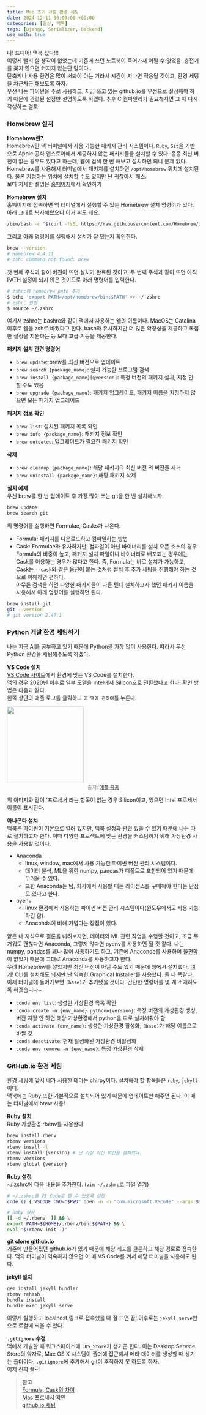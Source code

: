 ```yaml
---
title: Mac 초기 개발 환경 세팅
date: 2024-12-11 00:00:00 +09:00
categories: [일상, 맥북]
tags: [Django, Serializer, Backend]
use_math: true
---
```


나! 드디어! 맥북 샀다!!!  
이렇게 빨리 살 생각이 없었는데 기존에 쓰던 노트북이 죽어가서 어쩔 수 없었음. 충전기를 꽂지 않으면 켜지지 않는단 말이다..  
단축키나 사용 환경은 많이 써봐야 아는 거라서 시간이 지나면 적응될 것이고, 환경 세팅을 차근차근 해보도록 하자.  
우선 나는 파이썬을 주로 사용하고, 지금 쓰고 있는 github.io를 우선으로 설정해야 하기 때문에 관련된 설정만 설명하도록 하겠다. 추후 C 컴파일러가 필요해지면 그 때 다시 작성하는 걸로!

### Homebrew 설치  
**Homebrew란?**  
Homebrew란 맥 터미널에서 사용 가능한 패키지 관리 시스템이다. `Ruby`, `Git`을 기반으로 Apple 공식 앱스토어에서 제공하지 않는 패키지들을 설치할 수 있다. 종종 최신 버전이 없는 경우도 있다고 하는데, 웹에 겁색 한 번 해보고 설치하면 되니 문제 없다.  
Homebrew를 사용해서 터미널에서 패키지를 설치하면 `/opt/homebrew` 위치에 설치된다. 물론 지정하는 위치에 설치할 수도 있지만 난 귀찮아서 패스.  
보다 자세한 설명은 [홈페이지](https://brew.sh/ko/)에서 확인하기

**Homebrew 설치**  
홈페이지에 접속하면 맥 터미널에서 실행할 수 있는 Homebrew 설치 명령어가 있다. 아래 그대로 복사해왔으니 이거 써도 돼요.  
```zsh
/bin/bash -c "$(curl -fsSL https://raw.githubusercontent.com/Homebrew/install/HEAD/install.sh)"
```
그리고 아래 명령어를 실행해서 설치가 잘 됐는지 확인한다.  
```zsh
brew --version
# Homebrew 4.4.11
# zsh: command not found: brew
```
첫 번째 주석과 같이 버전이 뜨면 설치가 완료된 것이고, 두 번째 주석과 같이 뜨면 아직 PATH 설정이 되지 않은 것이므로 아래 명령어를 입력한다.  
```zsh
# zshrc에 homebrew path 추가
$ echo 'export PATH=/opt/homebrew/bin:$PATH' >> ~/.zshrc
# zshrc 반영
$ source ~/.zshrc
```
여기서 zshrc는 bashrc와 같이 맥에서 사용하는 쉘의 이름이다. MacOS는 Catalina 이후로 쉘을 zsh로 바꿨다고 한다. bash와 유사하지만 더 많은 확장성을 제공하고 복잡한 설정을 지원하는 등 보다 고급 기능을 제공한다.

**패키지 설치 관련 명령어**  
- `brew update`: brew를 최신 버전으로 업데이트
- `brew search {package_name}`: 설치 가능한 프로그램 검색
- `brew install {package_name}[@version]`: 특정 버전의 패키지 설치, 지정 안 할 수도 있음
- `brew upgrade {package_name}`: 패키지 업그레이드, 패키지 이름을 지정하지 않으면 모든 패키지 업그레이드

**패키지 정보 확인**  
- `brew list`: 설치된 패키지 목록 확인
- `brew info {package_name}`: 패키지 정보 확인
- `brew outdated`: 업그레이드가 필요한 패키지 확인

**삭제**  
- `brew cleanup {package_name}`: 해당 패키지의 최신 버전 외 버전들 제거
- `brew uninstall {package_name}`: 해당 패키지 삭제

**설치 예제**  
우선 brew를 한 번 업데이트 후 가장 많이 쓰는 git을 한 번 설치해보자.  
```zsh
brew update
brew search git
```
위 명령어를 실행하면 Formulae, Casks가 나온다.  
- Formula: 패키지를 다운로드하고 컴파일하는 방법
- Cask: Formulae와 유사하지만, 컴파일이 아닌 바이너리를 설치
오픈 소스의 경우 Formula의 비중이 높고, 패키지 설치 파일이나 바이너리로 배포되는 경우에는 Cask를 이용하는 경우가 많다고 한다.
즉, Formula는 바로 설치가 가능하고, Cask는 `--cask`와 같은 옵션이 붙는 것처럼 설치 후 추가 세팅을 진행해야 하는 것으로 이해하면 편하다.  
아무튼 검색을 하면 다양한 패키지들이 나올 텐데 설치하고자 했던 패키지 이름을 사용해서 아래 명령어를 실행하면 된다.  

```zsh
brew install git
git --version
# git version 2.47.1
```

### Python 개발 환경 세팅하기
나는 지금 AI를 공부하고 있기 때문에 Python을 가장 많이 사용한다. 따라서 우선 Python 환경을 세팅해주도록 하겠다.  

**VS Code 설치**  
[VS Code 사이트](https://code.visualstudio.com/Download)에서 환경에 맞는 VS Code를 설치한다.  
맥의 경우 2020년 이후로 일부 모델을 Intel에서 Silicon으로 전환했다고 한다. 확인 방법은 다음과 같다.  
왼쪽 상단의 애플 로고를 클릭하고 `이 맥에 관하여`를 누른다.  

<img src="../assets/img/mac_processor.png" width="200">  
<figcaption style="text-align:center; font-size:13px; color:#808080; margin-top:0px">출처: <a href="https://support.apple.com/ko-kr/116943">애플 공홈</a></figcaption>

위 이미지와 같이 '프로세서'라는 항목이 없는 경우 Silicon이고, 있으면 Intel 프로세서 이름이 표시된다.  

**아나콘다 설치**  
맥북은 파이썬이 기본으로 깔려 있지만, 맥북 설정과 관련 있을 수 있기 때문에 나는 따로 설치하고자 한다. 이때 다양한 프로젝트에 맞는 환경을 커스텀하기 위해 가상환경 사용을 사용할 것이다.  
- Anaconda
  - linux, window, mac에서 사용 가능한 파이썬 버전 관리 시스템이다.
  - 데이터 분석, ML을 위한 numpy, pandas가 디폴트로 포함되어 있기 때문에 무거울 수 있다.
  - 또한 Anaconda는 팀, 회사에서 사용할 때는 라이선스를 구매해야 한다는 단점도 있다고 한다.
- pyenv
  - linux 환경에서 사용하는 파이썬 버전 관리 시스템이다(윈도우에서도 사용 가능하긴 함).
  - Anaconda에 비해 가볍다는 장점이 있다.

얕은 내 지식으로 결론을 내려보자면, 데이터와 ML 관련 작업을 수행할 것이고, 조금 무거워도 괜찮다면 Anaconda, 그렇지 않다면 pyenv를 사용하면 될 것 같다. 나는 numpy, pandas를 꽤나 많이 사용하기도 하고, 기존에 Anaconda를 사용하며 불편함이 없었기 때문에 그대로 Anaconda를 사용하고자 한다.  
무려 Homebrew를 깔았지만 최신 버전이 아닐 수도 있기 때문에 웹에서 설치했다. [여기](https://www.anaconda.com/download/success)! CLI를 설치해도 되지만 난 익숙한 Graphical Installer를 사용했다. 둘 다 똑같다.  
이제 터미널에 들어가보면 `(base)`가 추가됐을 것이다. 간단한 명령어를 몇 개 소개하도록 하겠습니다~
- `conda env list`: 생성한 가상환경 목록 확인
- `conda create -n {env_name} python={version}`: 특정 버전의 가상환경 생성, 버전 지정 안 하면 해당 가상환경에서 python을 따로 설치해줘야 함
- `conda activate {env_name}`: 생성한 가상환경 활성화, `(base)`가 해당 이름으로 바뀔 것  
- `conda deactivate`: 현재 활성화된 가상환경 비활성화  
- `conda env remove -n {env_name}`: 특정 가상환경 삭제  

### GitHub.io 환경 세팅
환경 세팅에 앞서 내가 사용한 테마는 chirpy이다. 설치해야 할 항목들은 `ruby`, `jekyll`이다.  
맥북에는 Ruby 또한 기본적으로 설치되어 있기 때문에 업데이트만 해주면 된다. 이 때는 터미널에서 brew 사용!  

**Ruby 설치**  
Ruby 가상환경 rbenv를 사용한다.
```zsh
brew install rbenv
rbenv versions
rbenv insall -l
rbenv install {version} # 난 가장 최신 버전을 설치했다.
rbenv versions
rbenv global {version}
```

**Ruby 설정**  
~/.zshrc에 다음 내용을 추가한다. (`vim ~/.zshrc`로 파일 열기)  
```zsh
# ~/.zshrc를 VS Code로 열 수 있도록 설정
code () { VSCODE_CWD="$PWD" open -n -b "com.microsoft.VSCode" --args $* ;}

# Ruby 설정
[[ -d ~/.rbenv  ]] && \
export PATH=${HOME}/.rbenv/bin:${PATH} && \
eval "$(rbenv init -)"
```

**git clone github.io**  
기존에 만들어뒀던 github.io가 있기 때문에 해당 레포를 클론하고 해당 경로로 접속한다. 맥의 터미널이 익숙하지 않으면 이 때 VS Code를 켜서 해당 터미널을 사용해도 된다.

**jekyll 설치**  
```bash
gem install jekyll bundler
rbenv rehash
bundle install
bundle exec jekyll serve
```
이렇게 실행하고 localhost 링크로 접속했을 때 잘 뜨면 끝! 이후로는 `jekyll serve`만으로 로컬에 띄울 수 있다.  

**`.gitignore` 수정**  
맥에서 개발할 때 워크스페이스에 `.DS_Store`가 생기곤 한다. 이는 Desktop Service Store의 약자로, Mac OS X 시스템이 폴더에 접근해서 메타 데이터를 생성할 때 생기는 폴더이다. `.gitignore`에 추가해서 git이 추적하지 못 하도록 하자.  
이제 진짜 끝~!

> **참고**  
[Formula, Cask의 차이](https://www.hahwul.com/2023/03/19/homebrew-formulae-and-cask/)  
[Mac 프로세서 확인](https://support.apple.com/ko-kr/116943)  
[github.io 세팅](https://skylarcoding.tistory.com/139)
